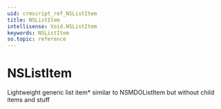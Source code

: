 ```yaml
---
uid: crmscript_ref_NSListItem
title: NSListItem
intellisense: Void.NSListItem
keywords: NSListItem
so.topic: reference
---
```


# NSListItem

Lightweight generic list item* similar to NSMDOListItem but without child items and stuff
